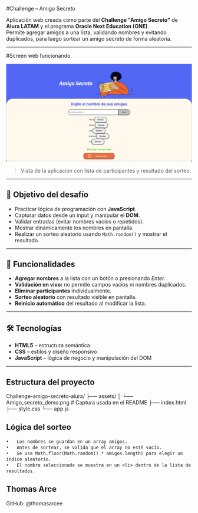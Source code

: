 #Challenge – Amigo Secreto

Aplicación web creada como parte del **Challenge "Amigo Secreto"** de **Alura LATAM** y el programa **Oracle Next Education (ONE)**.  
Permite agregar amigos a una lista, validando nombres y evitando duplicados, para luego sortear un amigo secreto de forma aleatoria.

---

#Screen web funcionando

![Demo](assets/Amigo_secreto_demo.png)

> Vista de la aplicación con lista de participantes y resultado del sorteo.

---

## 🎯 Objetivo del desafío

- Practicar lógica de programación con **JavaScript**.
- Capturar datos desde un input y manipular el **DOM**.
- Validar entradas (evitar nombres vacíos o repetidos).
- Mostrar dinámicamente los nombres en pantalla.
- Realizar un sorteo aleatorio usando `Math.random()` y mostrar el resultado.

---

## 🚀 Funcionalidades

- **Agregar nombres** a la lista con un botón o presionando *Enter*.
- **Validación en vivo:** no permite campos vacíos ni nombres duplicados.
- **Eliminar participantes** individualmente.
- **Sorteo aleatorio** con resultado visible en pantalla.
- **Reinicio automático** del resultado al modificar la lista.

---

## 🛠️ Tecnologías

- **HTML5** – estructura semántica  
- **CSS** – estilos y diseño responsivo  
- **JavaScript** – lógica de negocio y manipulación del DOM  

---

## Estructura del proyecto
Challenge-amigo-secreto-alura/
├── assets/
│   └── Amigo_secreto_demo.png  # Captura usada en el README
├── index.html
├── style.css
└── app.js

## Lógica del sorteo
	•	Los nombres se guardan en un array amigos.
	•	Antes de sortear, se valida que el array no esté vacío.
	•	Se usa Math.floor(Math.random() * amigos.length) para elegir un índice aleatorio.
	•	El nombre seleccionado se muestra en un <li> dentro de la lista de resultados.

## Thomas Arce
GitHub: @thomasarcee

